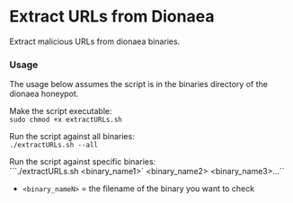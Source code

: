 # Extract URLs from Dionaea
Extract malicious URLs from dionaea binaries.

### Usage
The usage below assumes the script is in the binaries directory of the dionaea honeypot.

Make the script executable: <br/>
```sudo chmod +x extractURLs.sh``` <br/>

Run the script against all binaries: <br/>
```./extractURLs.sh --all```

Run the script against specific binaries: <br/>
```./extractURLs.sh <binary_name1>` <binary_name2> <binary_name3>...``<br/>

- `<binary_nameN>` = the filename of the binary you want to check

